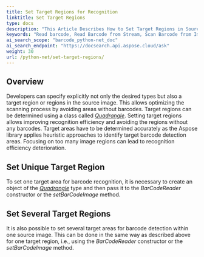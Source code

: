 ```yaml
---
title: Set Target Regions for Recognition
linktitle: Set Target Regions
type: docs
description: "This Article Describes How to Set Target Regions in Source Image for Recognition"
keywords: "Read barcode, Read Barcode from Stream, Scan Barcode from Image, Many Barcodes in One Image, Read PDF417 Barcode, Barcode in WPF Project, Aspose.BarCode, Read Barcode Python"
ai_search_scope: "barcode_python-net_doc"
ai_search_endpoint: "https://docsearch.api.aspose.cloud/ask"
weight: 30
url: /python-net/set-target-regions/
---
```


## **Overview**
Developers can specify explicitly not only the desired types but also a target region or regions in the source image. This allows optimizing the scanning process by avoiding areas without barcodes. Target regions can be determined using a class called [*Quadrangle*](/barcode/python-net/api-reference/aspose.barcode.barcoderecognition/quadrangle/). Setting target regions allows improving recognition efficiency and avoiding the regions without any barcodes. Target areas have to be determined accurately as the Aspose library applies heuristic approaches to identify target barcode detection areas. Focusing on too many image regions can lead to recognition efficiency deterioration.

## **Set Unique Target Region**
To set one target area for barcode recognition, it is necessary to create an object of the [*Quadrangle*](/barcode/python-net/api-reference/aspose.barcode.barcoderecognition/quadrangle/) type and then pass it to the *BarCodeReader* constructor or the *setBarCodeImage* method.  
  

## **Set Several Target Regions**
It is also possible to set several target areas for barcode detection within one source image. This can be done in the same way as described above for one target region, i.e., using the *BarCodeReader* constructor or the *setBarCodeImage* method.  
  
